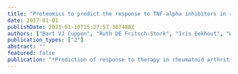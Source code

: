 ```yaml
---
title: "Proteomics to predict the response to TNF-alpha inhibitors in rheumatoid arthritis using a supervised cluster-analysis based protein score"
date: 2017-01-01
publishDate: 2023-01-10T15:27:57.307488Z
authors: ["Bart VJ Cuppen", "Ruth DE Fritsch-Stork", "Iris Eekhout", "Wilco de Jager", "Anne C Marijnissen", "Johannes WJ Bijlsma", "Martijn Custers", "Jacob M van Laar"]
publication_types: ["2"]
abstract: ""
featured: false
publication: "*Prediction of response to therapy in rheumatoid arthritis Lost in validation*"
---
```


